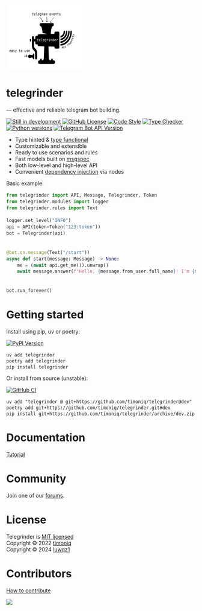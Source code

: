 <p>
  <a href="https://github.com/timoniq/telegrinder">
    <img width="200px" height="175px" alt="Telegrinder" src="https://raw.githubusercontent.com/timoniq/telegrinder/main/docs/logo.svg">
  </a>
</p>

</p>
<h1>
  telegrinder
</h1>

<p>
— effective and reliable telegram bot building.
</p>

<p>
  <a href="#contributors"><img alt="Still in development" src="https://img.shields.io/badge/Still_in_development-E3956B?logo=textpattern&logoColor=fff&style=flat-square&color=black"></img></a>
  <a href="#license"><img alt="GitHub License" src="https://img.shields.io/github/license/timoniq/telegrinder.svg?color=lightGreen&labelColor=black&style=flat-square"></img></a>
  <a href="https://docs.astral.sh/ruff/"><img alt="Code Style" src="https://img.shields.io/badge/code_style-Ruff-D7FF64?logo=ruff&logoColor=fff&style=flat-square&labelColor=black"></img></a>
  <a href="https://docs.basedpyright.com/latest/"><img alt="Type Checker" src="https://img.shields.io/badge/types-basedpyright-black?logo=python&color=%23FBCA04&logoColor=edb641&labelColor=black&style=flat-square"></img></a>
  <a href="https://pypi.org/project/telegrinder/"><img alt="Python versions" src="https://img.shields.io/python/required-version-toml?tomlFilePath=https%3A%2F%2Fraw.githubusercontent.com%2Ftimoniq%2Ftelegrinder%2Frefs%2Fheads%2Fmain%2Fpyproject.toml&style=flat-square&logo=python&logoColor=fff&labelColor=black"></img></a>
  <a href="https://core.telegram.org/bots/api"><img alt="Telegram Bot API Version" src="https://img.shields.io/badge/dynamic/toml?url=https%3A%2F%2Fraw.githubusercontent.com%2Ftimoniq%2Ftelegrinder%2Frefs%2Fheads%2Fmain%2Ftypegen%2Fconfig.toml&query=%24.telegram-bot-api.version&style=flat-square&logo=telegram&label=Telegram%20API&labelColor=black&color=%23FBCA04"></img></a>
</p>


* Type hinted & [type functional](https://github.com/timoniq/telegrinder/blob/dev/docs/tutorial/en/3_functional_bits.md)
* Customizable and extensible
* Ready to use scenarios and rules
* Fast models built on [msgspec](https://github.com/jcrist/msgspec)
* Both low-level and high-level API
* Convenient [dependency injection](https://github.com/timoniq/telegrinder/blob/dev/docs/tutorial/en/5_nodes.md) via nodes


Basic example:

```python
from telegrinder import API, Message, Telegrinder, Token
from telegrinder.modules import logger
from telegrinder.rules import Text

logger.set_level("INFO")
api = API(token=Token("123:token"))
bot = Telegrinder(api)


@bot.on.message(Text("/start"))
async def start(message: Message) -> None:
    me = (await api.get_me()).unwrap()
    await message.answer(f"Hello, {message.from_user.full_name}! I'm {me.full_name}.")


bot.run_forever()
```

# Getting started

Install using pip, uv or poetry:

  <a href="https://pypi.org/project/telegrinder/"><img alt="PyPI Version" src="https://img.shields.io/pypi/v/telegrinder.svg?labelColor=black&style=flat-square&logo=pypi"></img></a>

```console
uv add telegrinder
poetry add telegrinder
pip install telegrinder
```

Or install from source (unstable):

  <a href="https://github.com/timoniq/telegrinder/actions/workflows/push.yml"><img alt="GitHub CI" src="https://img.shields.io/github/actions/workflow/status/timoniq/telegrinder/push.yml?branch=main&style=flat-square&labelColor=black&label=CI&logo=github"></img></a>

```console
uv add "telegrinder @ git+https://github.com/timoniq/telegrinder@dev"
poetry add git+https://github.com/timoniq/telegrinder.git#dev
pip install git+https://github.com/timoniq/telegrinder/archive/dev.zip
```

# Documentation

[Tutorial](/docs/tutorial/en/0_tutorial.md)

# Community

Join one of our [forums](https://github.com/timoniq/telegrinder/blob/dev/docs/community_links.md).

# License

Telegrinder is [MIT licensed](./LICENSE)\
Copyright © 2022 [timoniq](https://github.com/timoniq)\
Copyright © 2024 [luwqz1](https://github.com/luwqz1)

# Contributors


[How to contribute](https://github.com/timoniq/telegrinder/blob/main/contributing.md)


<p>
  <a href="https://github.com/timoniq/telegrinder/graphs/contributors">
  <img src="https://contributors-img.web.app/image?repo=timoniq/telegrinder" />
  </a>
</p>
